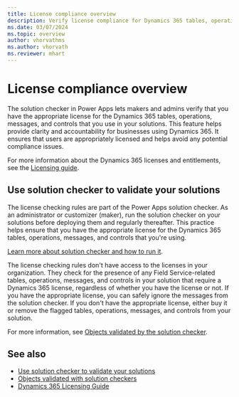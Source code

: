 ```yaml
---
title: License compliance overview
description: Verify license compliance for Dynamics 365 tables, operations, messages, and controls using Power Apps solution checker.
ms.date: 03/07/2024
ms.topic: overview
author: vhorvathms
ms.author: vhorvath
ms.reviewer: mhart
---
```


# License compliance overview

The solution checker in Power Apps lets makers and admins verify that you have the appropriate license for the Dynamics 365 tables, operations, messages, and controls that you use in your solutions. This feature helps provide clarity and accountability for businesses using Dynamics 365. It ensures that users are appropriately licensed and helps avoid any potential compliance issues.

For more information about the Dynamics 365 licenses and entitlements, see the [Licensing guide](https://go.microsoft.com/fwlink/?LinkId=866544&clcid=0x409).

## Use solution checker to validate your solutions

The license checking rules are part of the Power Apps solution checker. As an administrator or customizer (maker), run the solution checker on your solutions before deploying them and regularly thereafter. This practice helps ensure that you have the appropriate license for the Dynamics 365 tables, operations, messages, and controls that you're using.

[Learn more about solution checker and how to run it](/power-apps/maker/data-platform/use-powerapps-checker).

The license checking rules don't have access to the licenses in your organization. They check for the presence of any Field Service-related tables, operations, messages, and controls in your solution that require a Dynamics 365 license, regardless of whether you have the license or not. If you have the appropriate license, you can safely ignore the messages from the solution checker. If you don't have the appropriate license, either buy it or remove the flagged tables, operations, messages, and controls from your solution.

For more information, see [Objects validated by the solution checker](license-compliance-field-service.md).

## See also

- [Use solution checker to validate your solutions](/power-apps/maker/data-platform/use-powerapps-checker)
- [Objects validated with solution checkers](license-compliance-field-service.md)
- [Dynamics 365 Licensing Guide](https://go.microsoft.com/fwlink/?LinkId=866544&clcid=0x409)
